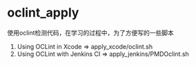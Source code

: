# oclint_apply

使用oclint检测代码，在学习的过程中，为了方便写的一些脚本

1. Using OCLint in Xcode => apply_xcode/oclint.sh
2. Using OCLint with Jenkins CI => apply_jenkins/PMDOclint.sh
